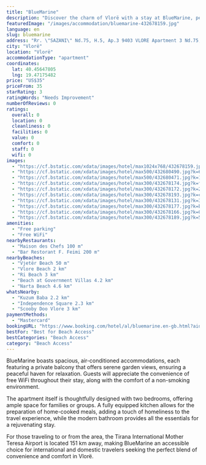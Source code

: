 ```yaml
---
title: "BlueMarine"
description: "Discover the charm of Vlorë with a stay at BlueMarine, perfectly positioned just steps away from the serene Vjetër Beach and a short 2."
featuredImage: "/images/accommodation/bluemarine-432678159.jpg"
language: en
slug: bluemarine
address: "Rr. \"SAZANI\" Nd.75, H.5, Ap.3 9403 VLORE Apartment 3 Nd.75, H.5, 9403 Vlorë, Albania"
city: "Vlorë"
location: "Vlorë"
accommodationType: "apartment"
coordinates:
  lat: 40.45647805
  lng: 19.47175482
price: "US$35"
priceFrom: 35
starRating: 3
ratingWords: "Needs Improvement"
numberOfReviews: 0
ratings:
  overall: 0
  location: 0
  cleanliness: 0
  facilities: 0
  value: 0
  comfort: 0
  staff: 0
  wifi: 0
images:
  - "https://cf.bstatic.com/xdata/images/hotel/max1024x768/432678159.jpg?k=91b80527990ff8eb22d0275c10c647880a5b428da80769a6ed809c50d4a94e98&o=&hp=1"
  - "https://cf.bstatic.com/xdata/images/hotel/max500/432680490.jpg?k=6a0faa4cdf543bd3699475afbf204a13383e5440b8cfa8d55952dcd0f5451e41&o=&hp=1"
  - "https://cf.bstatic.com/xdata/images/hotel/max500/432680471.jpg?k=136cb548cc5f8d7b763520d5bbffdd9c4bacf9f2f8a07144a999cddb4cabf915&o=&hp=1"
  - "https://cf.bstatic.com/xdata/images/hotel/max300/432678174.jpg?k=f90163a833c2d40e906daa8b1fee030a4e90518effb4736b6757a9b010e7695e&o=&hp=1"
  - "https://cf.bstatic.com/xdata/images/hotel/max300/432678172.jpg?k=2f5333f60467b221f0c35d788eb47896d23b9cb5851ccc84496e709788926b58&o=&hp=1"
  - "https://cf.bstatic.com/xdata/images/hotel/max300/432678193.jpg?k=c7798aadd4e6c9d2ad64b1d98cf2734f1fb6c4239f3b8c4eb495fc48cc13fec9&o=&hp=1"
  - "https://cf.bstatic.com/xdata/images/hotel/max300/432678131.jpg?k=30ceb9130c8c88246749ea8d80c1702fbb1de46b28bd36c2aed4e842a3f3e19a&o=&hp=1"
  - "https://cf.bstatic.com/xdata/images/hotel/max300/432678177.jpg?k=bb78d2dc2d2ecf99f15e1b8d7b7ff584f0023732e087c2e3870ab16357e4a4b6&o=&hp=1"
  - "https://cf.bstatic.com/xdata/images/hotel/max300/432678166.jpg?k=08996efd24fe42ec2cbc48bee33f4e2ab546f035ce7f0c25571bf4a37e8358bd&o=&hp=1"
  - "https://cf.bstatic.com/xdata/images/hotel/max300/432678189.jpg?k=5215808f852286880aaf863c4105f679196250402d2fe56e1731233925f15400&o=&hp=1"
amenities:
  - "Free parking"
  - "Free WiFi"
nearbyRestaurants:
  - "Maison des Chefs 100 m"
  - "Bar Restorant F. Feimi 200 m"
nearbyBeaches:
  - "Vjetër Beach 50 m"
  - "Vlore Beach 2 km"
  - "Ri Beach 3 km"
  - "Beach at Government Villas 4.2 km"
  - "Narta Beach 4.6 km"
whatsNearby:
  - "Kuzum Baba 2.2 km"
  - "Independence Square 2.3 km"
  - "Scooby Doo Vlore 3 km"
paymentMethods:
  - "Mastercard"
bookingURL: "https://www.booking.com/hotel/al/bluemarine.en-gb.html?aid=8035640"
bestFor: "Best for Beach Access"
bestCategories: "Beach Access"
category: "Beach Access"
---
```


BlueMarine boasts spacious, air-conditioned accommodations, each featuring a private balcony that offers serene garden views, ensuring a peaceful haven for relaxation. Guests will appreciate the convenience of free WiFi throughout their stay, along with the comfort of a non-smoking environment.

The apartment itself is thoughtfully designed with two bedrooms, offering ample space for families or groups. A fully equipped kitchen allows for the preparation of home-cooked meals, adding a touch of homeliness to the travel experience, while the modern bathroom provides all the essentials for a rejuvenating stay.

For those traveling to or from the area, the Tirana International Mother Teresa Airport is located 151 km away, making BlueMarine an accessible choice for international and domestic travelers seeking the perfect blend of convenience and comfort in Vlorë.